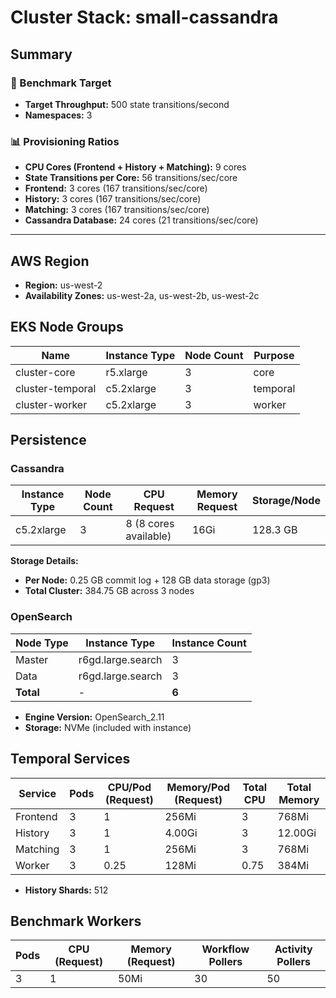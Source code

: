 # Cluster Stack: small-cassandra

## Summary

### 🎯 Benchmark Target
- **Target Throughput:** 500 state transitions/second
- **Namespaces:** 3

### 📊 Provisioning Ratios
- **CPU Cores (Frontend + History + Matching):** 9 cores
- **State Transitions per Core:** 56 transitions/sec/core
- **Frontend:** 3 cores (167 transitions/sec/core)
- **History:** 3 cores (167 transitions/sec/core)
- **Matching:** 3 cores (167 transitions/sec/core)
- **Cassandra Database:** 24 cores (21 transitions/sec/core)

---

## AWS Region
- **Region:** us-west-2
- **Availability Zones:** us-west-2a, us-west-2b, us-west-2c

## EKS Node Groups
| Name | Instance Type | Node Count | Purpose |
|------|--------------|------------|---------|
| cluster-core | r5.xlarge | 3 | core |
| cluster-temporal | c5.2xlarge | 3 | temporal |
| cluster-worker | c5.2xlarge | 3 | worker |


## Persistence
### Cassandra
| Instance Type | Node Count | CPU Request | Memory Request | Storage/Node |
|--------------|------------|-------------|----------------|--------------|
| c5.2xlarge | 3 | 8 (8 cores available) | 16Gi | 128.3 GB |

**Storage Details:**
- **Per Node:** 0.25 GB commit log + 128 GB data storage (gp3)
- **Total Cluster:** 384.75 GB across 3 nodes

### OpenSearch
| Node Type | Instance Type | Instance Count |
|-----------|---------------|----------------|
| Master | r6gd.large.search | 3 |
| Data | r6gd.large.search | 3 |
| **Total** | - | **6** |

- **Engine Version:** OpenSearch_2.11
- **Storage:** NVMe (included with instance)

## Temporal Services

| Service   | Pods | CPU/Pod (Request) | Memory/Pod (Request) | Total CPU | Total Memory |
|-----------|------|-------------------|----------------------|-----------|-------------|
| Frontend  | 3    | 1               | 256Mi                | 3       | 768Mi     |
| History   | 3    | 1               | 4.00Gi                | 3       | 12.00Gi     |
| Matching  | 3    | 1               | 256Mi                | 3       | 768Mi     |
| Worker    | 3    | 0.25               | 128Mi                | 0.75       | 384Mi     |

- **History Shards:** 512

## Benchmark Workers

| Pods | CPU (Request) | Memory (Request) | Workflow Pollers | Activity Pollers |
|------|---------------|------------------|------------------|------------------|
| 3 | 1 | 50Mi | 30 | 50 |

